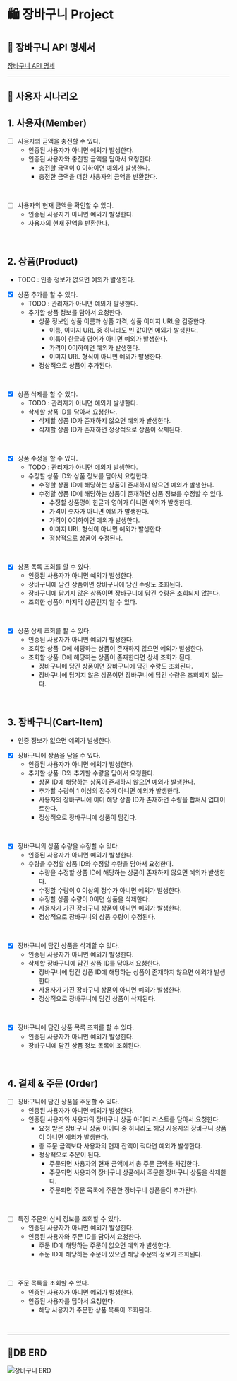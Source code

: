 # 🛍️ 장바구니 Project

## 📘 장바구니 API 명세서
[장바구니 API 명세](http://43.200.181.131:8080/docs/index.html)

---


## 🎯 사용자 시나리오

## 1. 사용자(Member)
- [ ] 사용자의 금액을 충전할 수 있다.
  - 인증된 사용자가 아니면 예외가 발생한다.
  - 인증된 사용자와 충전할 금액을 담아서 요청한다.
    - 충전할 금액이 0 이하이면 예외가 발생한다.
    - 충전한 금액을 더한 사용자의 금액을 반환한다.

<br>

- [ ] 사용자의 현재 금액을 확인할 수 있다.
  - 인증된 사용자가 아니면 예외가 발생한다.
  - 사용자의 현재 잔액을 반환한다.

<br>

## 2. 상품(Product)

- TODO : 인증 정보가 없으면 예외가 발생한다.

- [x] 상품 추가를 할 수 있다.
  - TODO : 관리자가 아니면 예외가 발생한다.
  - 추가할 상품 정보를 담아서 요청한다.
    - 상품 정보인 상품 이름과 상품 가격, 상품 이미지 URL을 검증한다.
      - 이름, 이미지 URL 중 하나라도 빈 값이면 예외가 발생한다. 
      - 이름이 한글과 영어가 아니면 예외가 발생한다.
      - 가격이 0이하이면 예외가 발생한다.
      - 이미지 URL 형식이 아니면 예외가 발생한다.
    - 정상적으로 상품이 추가된다.

<br>

- [x] 상품 삭제를 할 수 있다.
  - TODO : 관리자가 아니면 예외가 발생한다.
  - 삭제할 상품 ID를 담아서 요청한다.
    - 삭제할 상품 ID가 존재하지 않으면 예외가 발생한다.
    - 삭제할 상품 ID가 존재하면 정상적으로 상품이 삭제된다.

<br>

- [x] 상품 수정을 할 수 있다.
  - TODO : 관리자가 아니면 예외가 발생한다.
  - 수정할 상품 ID와 상품 정보를 담아서 요청한다.
    - 수정할 상품 ID에 해당하는 상품이 존재하지 않으면 예외가 발생한다.
    - 수정할 상품 ID에 해당하는 상품이 존재하면 상품 정보를 수정할 수 있다.
        - 수정할 상품명이 한글과 영어가 아니면 예외가 발생한다.
        - 가격이 숫자가 아니면 예외가 발생한다.
        - 가격이 0이하이면 예외가 발생한다.
        - 이미지 URL 형식이 아니면 예외가 발생한다.
        - 정상적으로 상품이 수정된다.

<br>

- [x] 상품 목록 조회를 할 수 있다.
    - 인증된 사용자가 아니면 예외가 발생한다.
    - 장바구니에 담긴 상품이면 장바구니에 담긴 수량도 조회된다.
    - 장바구니에 담기지 않은 상품이면 장바구니에 담긴 수량은 조회되지 않는다.
    - 조회한 상품이 마지막 상품인지 알 수 있다.

<br>

- [x] 상품 상세 조회를 할 수 있다.
    - 인증된 사용자가 아니면 예외가 발생한다.
    - 조회할 상품 ID에 해당하는 상품이 존재하지 않으면 예외가 발생한다. 
    - 조회할 상품 ID에 해당하는 상품이 존재한다면 상세 조회가 된다.
        - 장바구니에 담긴 상품이면 장바구니에 담긴 수량도 조회된다.
        - 장바구니에 담기지 않은 상품이면 장바구니에 담긴 수량은 조회되지 않는다.

<br>

## 3. 장바구니(Cart-Item)

- 인증 정보가 없으면 예외가 발생한다.

- [x] 장바구니에 상품을 담을 수 있다.
  - 인증된 사용자가 아니면 예외가 발생한다.
  - 추가할 상품 ID와 추가할 수량을 담아서 요청한다.
    - 상품 ID에 해당하는 상품이 존재하지 않으면 예외가 발생한다.
    - 추가할 수량이 1 이상의 정수가 아니면 예외가 발생한다.
    - 사용자의 장바구니에 이미 해당 상품 ID가 존재하면 수량을 합쳐서 업데이트한다.
    - 정상적으로 장바구니에 상품이 담긴다.

<br>

- [x] 장바구니의 상품 수량을 수정할 수 있다.
  - 인증된 사용자가 아니면 예외가 발생한다.
  - 수량을 수정할 상품 ID와 수정할 수량을 담아서 요청한다.
    - 수량을 수정할 상품 ID에 해당하는 상품이 존재하지 않으면 예외가 발생한다.
    - 수정할 수량이 0 이상의 정수가 아니면 예외가 발생한다.
    - 수정할 상품 수량이 0이면 상품을 삭제한다.
    - 사용자가 가진 장바구니 상품이 아니면 예외가 발생한다.
    - 정상적으로 장바구니의 상품 수량이 수정된다.

<br>

- [x] 장바구니에 담긴 상품을 삭제할 수 있다.
  - 인증된 사용자가 아니면 예외가 발생한다.
  - 삭제할 장바구니에 담긴 상품 ID를 담아서 요청한다.
    - 장바구니에 담긴 상품 ID에 해당하는 상품이 존재하지 않으면 예외가 발생한다.
    - 사용자가 가진 장바구니 상품이 아니면 예외가 발생한다.
    - 정상적으로 장바구니에 담긴 상품이 삭제된다.

<br>

- [x] 장바구니에 담긴 상품 목록 조회를 할 수 있다.
  - 인증된 사용자가 아니면 예외가 발생한다.
  - 장바구니에 담긴 상품 정보 목록이 조회된다.

<br>

## 4. 결제 & 주문 (Order)

- [ ] 장바구니에 담긴 상품을 주문할 수 있다.
  - 인증된 사용자가 아니면 예외가 발생한다.
  - 인증된 사용자와 사용자의 장바구니 상품 아이디 리스트를 담아서 요청한다.
    - 요청 받은 장바구니 상품 아이디 중 하나라도 해당 사용자의 장바구니 상품이 아니면 예외가 발생한다.
    - 총 주문 금액보다 사용자의 현재 잔액이 적다면 예외가 발생한다.
    - 정상적으로 주문이 된다.
      - 주문되면 사용자의 현재 금액에서 총 주문 금액을 차감한다.
      - 주문되면 사용자의 장바구니 상품에서 주문한 장바구니 상품을 삭제한다.
      - 주문되면 주문 목록에 주문한 장바구니 상품들이 추가된다.

<br>


- [ ] 특정 주문의 상세 정보를 조회할 수 있다.
  - 인증된 사용자가 아니면 예외가 발생한다.
  - 인증된 사용자와 주문 ID를 담아서 요청한다.
    - 주문 ID에 해당하는 주문이 없으면 예외가 발생한다.
    - 주문 ID에 해당하는 주문이 있으면 해당 주문의 정보가 조회된다.


<br>

- [ ] 주문 목록을 조회할 수 있다.
  - 인증된 사용자가 아니면 예외가 발생한다.
  - 인증된 사용자를 담아서 요청한다.
    - 해당 사용자가 주문한 상품 목록이 조회된다.

<br>

---

## 🎯DB ERD

![장바구니 ERD](https://github.com/woowacourse/jwp-shopping-order/assets/95729738/724d15b4-edbd-4935-80c3-1f8b39daa080)


